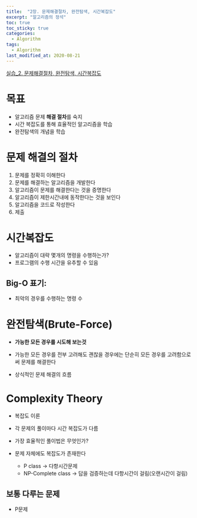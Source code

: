 ```yaml
---
title:  "2장. 문제해결절차, 완전탐색, 시간복잡도"
excerpt: "알고리즘의 정석"
toc: true
toc_sticky: true
categories:
  - Algorithm
tags:
  - Algorithm
last_modified_at: 2020-08-21
---
```


[실습_2. 문제해결절차, 완전탐색, 시간복잡도](https://limjun92.github.io/algorithm_test/%EC%8B%A4%EC%8A%B5_2.-%EB%AC%B8%EC%A0%9C%ED%95%B4%EA%B2%B0%EC%A0%88%EC%B0%A8,-%EC%99%84%EC%A0%84%ED%83%90%EC%83%89,-%EC%8B%9C%EA%B0%84%EB%B3%B5%EC%9E%A1%EB%8F%84/)

# 목표

* 알고리즘 문제 **해결 절차**를 숙지
* 시간 복잡도를 통해 효율적인 알고리즘을 학습
* 완전탐색의 개념을 학습

# 문제 해결의 절차

1. 문제를 정확히 이해한다
2. 문제를 해결하는 알고리즘을 개발한다
3. 알고리즘이 문제를 해결한다는 것을 증명한다
4. 알고리즘이 제한시간내에 동작한다는 것을 보인다
5. 알고리즘을 코드로 작성한다
6. 제출 

# 시간복잡도

* 알고리즘이 대략 몇개의 명령을 수행하는가?
* 프로그램의 수행 시간을 유추할 수 있음


## Big-O 표기:

* 최악의 경우를 수행하는 명령 수

# 완전탐색(Brute-Force)

* **가능한 모든 경우를 시도해 보는것**
* 가능한 모든 경우를 전부 고려해도 괜찮을 경우에는 단순히 모든 경우를 고려함으로써 문제를 해결한다

* 상식적인 문제 해결의 흐름

# Complexity Theory

* 복잡도 이론

* 각 문제의 풀이마다 시간 복잡도가 다름
* 가장 효율적인 풀이법은 무엇인가?

* 문제 자체에도 복잡도가 존재한다
  * P class -> 다항시간문제
  * NP-Complete class -> 답을 검증하는데 다항시간이 걸림(오랜시간이 걸림)
  
## 보통 다루는 문제

* P문제
